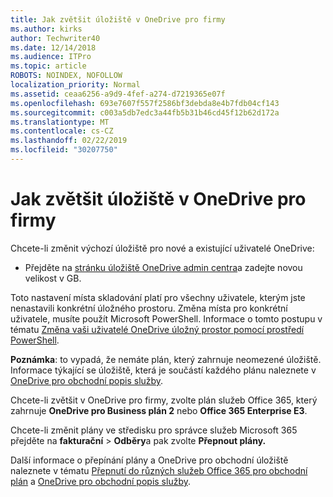 ```yaml
---
title: Jak zvětšit úložiště v OneDrive pro firmy
ms.author: kirks
author: Techwriter40
ms.date: 12/14/2018
ms.audience: ITPro
ms.topic: article
ROBOTS: NOINDEX, NOFOLLOW
localization_priority: Normal
ms.assetid: ceaa6256-a9d9-4fef-a274-d7219365e07f
ms.openlocfilehash: 693e7607f557f2586bf3debda8e4b7fdb04cf143
ms.sourcegitcommit: c003a5db7edc3a44fb5b31b46cd45f12b62d172a
ms.translationtype: MT
ms.contentlocale: cs-CZ
ms.lasthandoff: 02/22/2019
ms.locfileid: "30207750"
---
```

# <a name="how-to-increase-storage-in-onedrive-for-business"></a>Jak zvětšit úložiště v OneDrive pro firmy

Chcete-li změnit výchozí úložiště pro nové a existující uživatelé OneDrive:
  
- Přejděte na [stránku úložiště OneDrive admin centra](https://admin.onedrive.com/?v=StorageSettings)a zadejte novou velikost v GB.
    
Toto nastavení místa skladování platí pro všechny uživatele, kterým jste nenastavili konkrétní úložného prostoru. Změna místa pro konkrétní uživatele, musíte použít Microsoft PowerShell. Informace o tomto postupu v tématu [Změna vaši uživatelé OneDrive úložný prostor pomocí prostředí PowerShell](https://go.microsoft.com/fwlink/?linkid=866402). 
  
 **Poznámka**: to vypadá, že nemáte plán, který zahrnuje neomezené úložiště. Informace týkající se úložiště, která je součástí každého plánu naleznete v [OneDrive pro obchodní popis služby](https://go.microsoft.com/fwlink/p/?LinkID=826071).
  
Chcete-li zvětšit v OneDrive pro firmy, zvolte plán služeb Office 365, který zahrnuje **OneDrive pro Business plán 2** nebo **Office 365 Enterprise E3**. 
  
Chcete-li změnit plány ve středisku pro správce služeb Microsoft 365 přejděte na **fakturační** \> **Odběry**a pak zvolte **Přepnout plány.**
  
Další informace o přepínání plány a OneDrive pro obchodní úložiště naleznete v tématu [Přepnutí do různých služeb Office 365 pro obchodní plán](https://go.microsoft.com/fwlink/?LinkId=2031117) a [OneDrive pro obchodní popis služby](https://go.microsoft.com/fwlink/?LinkId-2031122).
  

